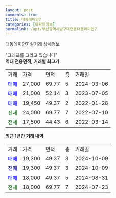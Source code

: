 ```yaml
---
layout: post
comments: true
title: 대동레미안7
categories: [아파트정보]
permalink: /apt/부산광역시남구대연동대동레미안7
---
```


대동레미안7 실거래 상세정보

<script type="text/javascript">
  google.charts.load('current', {'packages':['line', 'corechart']});
  google.charts.setOnLoadCallback(drawChart);

  function drawChart() {
    var data = new google.visualization.DataTable();
    data.addColumn('date', '거래일');
    data.addColumn('number', "매매");
    data.addColumn('number', "전세");
    data.addColumn('number', "전매");

    data.addRows([[new Date(Date.parse("2024-10-09")), 19300, null, null], [new Date(Date.parse("2024-10-09")), null, null, 19300], [new Date(Date.parse("2024-08-31")), 18000, null, null], [new Date(Date.parse("2024-07-23")), null, 18000, null]]);

    var options = {
      hAxis: {
        format: 'yyyy/MM/dd'
      },    
      lineWidth: 0,
      pointsVisible: true,    
      title: '최근 1년간 유형별 실거래가 분포',
      legend: { position: 'bottom' }
    };

    var formatter = new google.visualization.NumberFormat({pattern:'###,###'} );
    formatter.format(data, 1);
    formatter.format(data, 2);
    
    setTimeout(function() {
        var chart = new google.visualization.LineChart(document.getElementById('columnchart_material'));
        chart.draw(data, (options));
        document.getElementById('loading').style.display = 'none';
    }, 200);
  }
</script>


<div id="loading" style="z-index:20; display: block; margin-left: 0px">"그래프를 그리고 있습니다"</div>
<div id="columnchart_material" style="width: 95%; margin-left: 0px; display: block"></div>
<!-- contents start -->
<b>역대 전용면적, 거래별 최고가</b>
<table class="sortable">
    <tr>
      <td>거래</td>
      <td>가격</td>
      <td>면적</td>
      <td>층</td>
      <td>거래일</td>
    </tr>
        <tr>
          <td><a style="color: blue">매매</a></td>
          <td>27,000</td>
          <td>69.77</td>
          <td>5</td>
          <td>2024-03-06</td>
        </tr>            <tr>
          <td><a style="color: blue">매매</a></td>
          <td>21,000</td>
          <td>52.14</td>
          <td>3</td>
          <td>2023-07-05</td>
        </tr>            <tr>
          <td><a style="color: blue">매매</a></td>
          <td>19,450</td>
          <td>49.37</td>
          <td>2</td>
          <td>2022-01-28</td>
        </tr>        
        <tr>
              <td><a style="color: darkgreen">전세</a></td>
              <td>24,000</td>
              <td>69.77</td>
              <td>7</td>
              <td>2022-07-10</td>
            </tr>            <tr>
              <td><a style="color: darkgreen">전세</a></td>
              <td>17,500</td>
              <td>44.43</td>
              <td>6</td>
              <td>2022-03-14</td>
            </tr>        
    
</table>

<b>최근 1년간 거래 내역</b>

<table class="sortable">
    <tr>
      <td>거래</td>
      <td>가격</td>
      <td>면적</td>
      <td>층</td>
      <td>거래일</td>
    </tr>
    <tr>
      <td><a style="color: blue">매매</a></td>
      <td>19,300</td>
      <td>49.37</td>
      <td>3</td>
      <td>2024-10-09</td>
    </tr>          <tr>
      <td><a style="color: darkblue">전매</a></td>
      <td>19,300</td>
      <td>49.37</td>
      <td>3</td>
      <td>2024-10-09</td>
    </tr>          <tr>
      <td><a style="color: blue">매매</a></td>
      <td>18,000</td>
      <td>49.37</td>
      <td>5</td>
      <td>2024-08-31</td>
    </tr>          <tr>
      <td><a style="color: darkgreen">전세</a></td>
      <td>18,000</td>
      <td>69.77</td>
      <td>7</td>
      <td>2024-07-23</td>
    </tr>      </table>
<!-- contents end -->    

